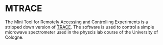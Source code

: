 # MTRACE

The Mini Tool for Remotely Accessing and Controlling Experiments is a stripped down version of [TRACE](https://github.com/Ltotheois/TRACE).
The software is used to control a simple microwave spectrometer used in the physcis lab course of the University of Cologne.